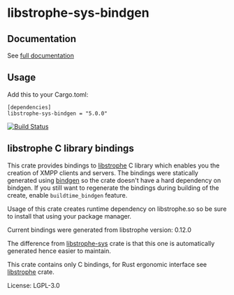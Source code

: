 # libstrophe-sys-bindgen

## Documentation

See [full documentation](https://docs.rs/libstrophe-sys-bindgen)

## Usage

Add this to your Cargo.toml:
```
[dependencies]
libstrophe-sys-bindgen = "5.0.0"
```

[![Build Status](https://github.com/twistedfall/libstrophe-sys-bindgen/actions/workflows/libstrophe-sys-bindgen.yml/badge.svg)](https://github.com/twistedfall/libstrophe-sys-bindgen/actions/workflows/libstrophe-sys-bindgen.yml)

## libstrophe C library bindings

This crate provides bindings to [libstrophe] C library which enables you the creation of XMPP
clients and servers. The bindings were statically generated using [bindgen] so the crate doesn't
have a hard dependency on bindgen. If you still want to regenerate the bindings during building
of the create, enable `buildtime_bindgen` feature.

Usage of this crate creates runtime dependency on libstrophe.so so be sure to install that using
your package manager.

Current bindings were generated from libstrophe version: 0.12.0

The difference from [libstrophe-sys] crate is that this one is automatically generated hence
easier to maintain.

This crate contains only C bindings, for Rust ergonomic interface see [libstrophe][libstrophe_crate] crate.

[libstrophe]: http://strophe.im/libstrophe
[bindgen]: https://crates.io/crates/bindgen
[libstrophe-sys]: https://crates.io/crates/libstrophe-sys
[libstrophe_crate]: https://crates.io/crates/libstrophe

License: LGPL-3.0
